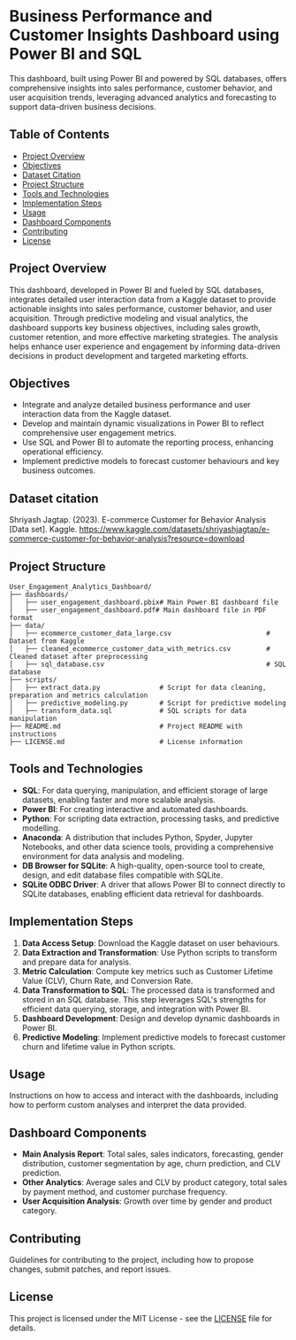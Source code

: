 # Business Performance and Customer Insights Dashboard using Power BI and SQL

This dashboard, built using Power BI and powered by SQL databases, offers comprehensive insights into sales performance, customer behavior, and user acquisition trends, leveraging advanced analytics and forecasting to support data-driven business decisions.

## Table of Contents

- [Project Overview](#project-overview)
- [Objectives](#objectives)
- [Dataset Citation](#dataset-citation)
- [Project Structure](#project-structure)
- [Tools and Technologies](#tools-and-technologies)
- [Implementation Steps](#implementation-steps)
- [Usage](#usage)
- [Dashboard Components](#dashboard-components)
- [Contributing](#contributing)
- [License](#license)

## Project Overview

This dashboard, developed in Power BI and fueled by SQL databases, integrates detailed user interaction data from a Kaggle dataset to provide actionable insights into sales performance, customer behavior, and user acquisition. Through predictive modeling and visual analytics, the dashboard supports key business objectives, including sales growth, customer retention, and more effective marketing strategies. The analysis helps enhance user experience and engagement by informing data-driven decisions in product development and targeted marketing efforts.

## Objectives

- Integrate and analyze detailed business performance and user interaction data from the Kaggle dataset.
- Develop and maintain dynamic visualizations in Power BI to reflect comprehensive user engagement metrics.
- Use SQL and Power BI to automate the reporting process, enhancing operational efficiency.
- Implement predictive models to forecast customer behaviours and key business outcomes.

## Dataset citation

Shriyash Jagtap. (2023). E-commerce Customer for Behavior Analysis [Data set]. Kaggle. https://www.kaggle.com/datasets/shriyashjagtap/e-commerce-customer-for-behavior-analysis?resource=download

## Project Structure

```plaintext
User_Engagement_Analytics_Dashboard/
├── dashboards/
│   ├── user_engagement_dashboard.pbix# Main Power BI dashboard file
│   ├── user_engagement_dashboard.pdf# Main dashboard file in PDF format
├── data/
│   ├── ecommerce_customer_data_large.csv                        # Dataset from Kaggle
│   ├── cleaned_ecommerce_customer_data_with_metrics.csv         # Cleaned dataset after preprocessing
│   ├── sql_database.csv                                         # SQL database
├── scripts/
│   ├── extract_data.py               # Script for data cleaning, preparation and metrics calculation
│   ├── predictive_modeling.py        # Script for predictive modeling
│   ├── transform_data.sql            # SQL scripts for data manipulation
├── README.md                         # Project README with instructions
├── LICENSE.md                        # License information
```

## Tools and Technologies
- **SQL**: For data querying, manipulation, and efficient storage of large datasets, enabling faster and more scalable analysis.
- **Power BI**: For creating interactive and automated dashboards.
- **Python**: For scripting data extraction, processing tasks, and predictive modelling.
- **Anaconda**: A distribution that includes Python, Spyder, Jupyter Notebooks, and other data science tools, providing a comprehensive environment for data analysis and modeling.
- **DB Browser for SQLite**: A high-quality, open-source tool to create, design, and edit database files compatible with SQLite.
- **SQLite ODBC Driver**: A driver that allows Power BI to connect directly to SQLite databases, enabling efficient data retrieval for dashboards.

## Implementation Steps

1. **Data Access Setup**: Download the Kaggle dataset on user behaviours.
2. **Data Extraction and Transformation**: Use Python scripts to transform and prepare data for analysis.
3. **Metric Calculation**: Compute key metrics such as Customer Lifetime Value (CLV), Churn Rate, and Conversion Rate.
4. **Data Transformation to SQL**: The processed data is transformed and stored in an SQL database. This step leverages SQL's strengths for efficient data querying, storage, and integration with Power BI. 
5. **Dashboard Development**: Design and develop dynamic dashboards in Power BI.
6. **Predictive Modeling**: Implement predictive models to forecast customer churn and lifetime value in Python scripts.

## Usage

Instructions on how to access and interact with the dashboards, including how to perform custom analyses and interpret the data provided.

## Dashboard Components

- **Main Analysis Report**: Total sales, sales indicators, forecasting, gender distribution, customer segmentation by age, churn prediction, and CLV prediction.
- **Other Analytics**: Average sales and CLV by product category, total sales by payment method, and customer purchase frequency.
- **User Acquisition Analysis**: Growth over time by gender and product category.


## Contributing

Guidelines for contributing to the project, including how to propose changes, submit patches, and report issues.

## License

This project is licensed under the MIT License - see the [LICENSE](LICENSE.md) file for details.


